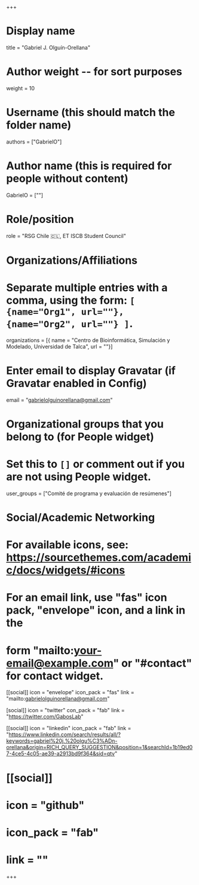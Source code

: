 +++
# Display name
title = "Gabriel J. Olguín-Orellana"

# Author weight -- for sort purposes
weight = 10

# Username (this should match the folder name)
authors = ["GabrielO"]

# Author name (this is required for people without content)
GabrielO = [""]

# Role/position
role = "RSG Chile :chile:, ET ISCB Student Council"

# Organizations/Affiliations
#   Separate multiple entries with a comma, using the form: `[ {name="Org1", url=""}, {name="Org2", url=""} ]`.
organizations = [{ name = "Centro de Bioinformática, Simulación y Modelado, Universidad de Talca", url = ""}]

# Enter email to display Gravatar (if Gravatar enabled in Config)
email = "gabrielolguinorellana@gmail.com"

# Organizational groups that you belong to (for People widget)
#   Set this to `[]` or comment out if you are not using People widget.
user_groups = ["Comité de programa y evaluación de resúmenes"]

# Social/Academic Networking
# For available icons, see: https://sourcethemes.com/academic/docs/widgets/#icons
#   For an email link, use "fas" icon pack, "envelope" icon, and a link in the
#   form "mailto:your-email@example.com" or "#contact" for contact widget.

[[social]]
  icon = "envelope"
  icon_pack = "fas"
  link = "mailto:gabrielolguinorellana@gmail.com"

  [social]]
 icon = "twitter"
  con_pack = "fab"
  link = "https://twitter.com/GabosLab"

[[social]]
  icon = "linkedin"
  icon_pack = "fab"
  link = "https://www.linkedin.com/search/results/all/?keywords=gabriel%20j.%20olgu%C3%ADn-orellana&origin=RICH_QUERY_SUGGESTION&position=1&searchId=1b19ed07-4ce5-4c05-ae39-a2913bd9f364&sid=qtv"

# [[social]]
  # icon = "github"
  # icon_pack = "fab"
  # link = ""

+++